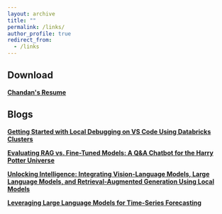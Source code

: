 ```yaml
---
layout: archive
title: ""
permalink: /links/
author_profile: true
redirect_from:
  - /links
---
```

## Download
**[Chandan's Resume](https://drive.google.com/file/d/175NTwKGR0MDk0iu1YHvBPAxXYSWJj38w/view?usp=sharing)**

## Blogs
**[Getting Started with Local Debugging on VS Code Using Databricks Clusters](https://medium.com/@chandanav8421/getting-started-with-local-debugging-on-vs-code-using-databricks-clusters-for-macos-919f0f2669e8)** 

**[Evaluating RAG vs. Fine-Tuned Models: A Q&A Chatbot for the Harry Potter Universe](https://medium.com/@chandanav8421/evaluating-rag-vs-fine-tuned-models-a-q-a-chatbot-for-the-harry-potter-universe-d3197fc53ae7)**

**[Unlocking Intelligence: Integrating Vision-Language Models, Large Language Models, and Retrieval-Augmented Generation Using Local Models](https://medium.com/@chandanav8421/unlocking-intelligence-integrating-vision-language-models-large-language-models-and-32623b0db711)**

**[Leveraging Large Language Models for Time-Series Forecasting](https://medium.com/@chandanav8421/leveraging-large-language-models-for-time-series-forecasting-11043674a01c)**

